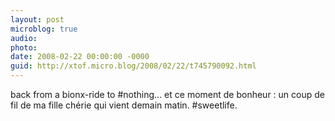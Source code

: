 ```yaml
---
layout: post
microblog: true
audio: 
photo: 
date: 2008-02-22 00:00:00 -0000
guid: http://xtof.micro.blog/2008/02/22/t745790092.html
---
```

back from a bionx-ride to #nothing... et ce moment de bonheur : un coup de fil de ma fille chérie qui vient demain matin. #sweetlife.
